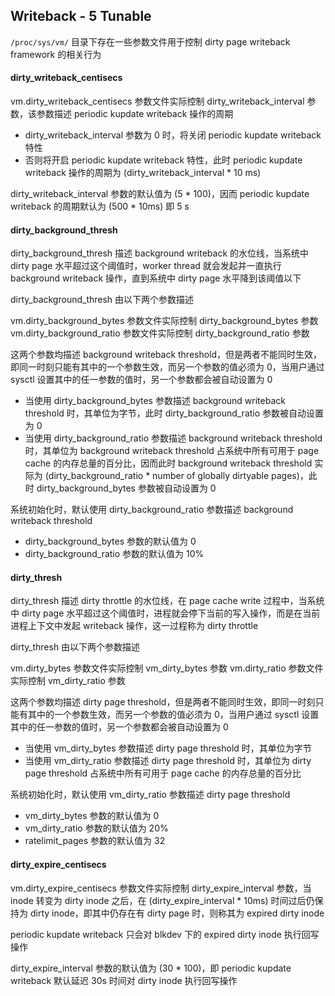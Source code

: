 ## Writeback - 5 Tunable

`/proc/sys/vm/` 目录下存在一些参数文件用于控制 dirty page writeback framework 的相关行为

#### dirty_writeback_centisecs

vm.dirty_writeback_centisecs 参数文件实际控制 dirty_writeback_interval 参数，该参数描述 periodic kupdate writeback 操作的周期

- dirty_writeback_interval 参数为 0 时，将关闭 periodic kupdate writeback 特性
- 否则将开启 periodic kupdate writeback 特性，此时 periodic kupdate writeback 操作的周期为 (dirty_writeback_interval * 10 ms)

dirty_writeback_interval 参数的默认值为 (5 * 100)，因而 periodic kupdate writeback 的周期默认为 (500 * 10ms) 即 5 s


#### dirty_background_thresh

dirty_background_thresh 描述 background writeback 的水位线，当系统中 dirty page 水平超过这个阈值时，worker thread 就会发起并一直执行 background writeback 操作，直到系统中 dirty page 水平降到该阈值以下


dirty_background_thresh 由以下两个参数描述

vm.dirty_background_bytes 参数文件实际控制 dirty_background_bytes 参数
vm.dirty_background_ratio 参数文件实际控制 dirty_background_ratio 参数

这两个参数均描述 background writeback threshold，但是两者不能同时生效，即同一时刻只能有其中的一个参数生效，而另一个参数的值必须为 0，当用户通过 sysctl 设置其中的任一参数的值时，另一个参数都会被自动设置为 0

- 当使用 dirty_background_bytes 参数描述 background writeback threshold 时，其单位为字节，此时 dirty_background_ratio 参数被自动设置为 0
- 当使用 dirty_background_ratio 参数描述 background writeback threshold 时，其单位为 background writeback threshold 占系统中所有可用于 page cache 的内存总量的百分比，因而此时 background writeback threshold 实际为 (dirty_background_ratio * number of globally dirtyable pages)，此时 dirty_background_bytes 参数被自动设置为 0


系统初始化时，默认使用 dirty_background_ratio 参数描述 background writeback threshold

- dirty_background_bytes 参数的默认值为 0
- dirty_background_ratio 参数的默认值为 10%


#### dirty_thresh

dirty_thresh 描述 dirty throttle 的水位线，在 page cache write 过程中，当系统中 dirty page 水平超过这个阈值时，进程就会停下当前的写入操作，而是在当前进程上下文中发起 writeback 操作，这一过程称为 dirty throttle


dirty_thresh 由以下两个参数描述

vm.dirty_bytes 参数文件实际控制 vm_dirty_bytes 参数
vm.dirty_ratio 参数文件实际控制 vm_dirty_ratio 参数

这两个参数均描述 dirty page threshold，但是两者不能同时生效，即同一时刻只能有其中的一个参数生效，而另一个参数的值必须为 0，当用户通过 sysctl 设置其中的任一参数的值时，另一个参数都会被自动设置为 0

- 当使用 vm_dirty_bytes 参数描述 dirty page threshold 时，其单位为字节
- 当使用 vm_dirty_ratio 参数描述 dirty page threshold 时，其单位为 dirty page threshold 占系统中所有可用于 page cache 的内存总量的百分比


系统初始化时，默认使用 vm_dirty_ratio 参数描述 dirty page threshold

- vm_dirty_bytes 参数的默认值为 0
- vm_dirty_ratio 参数的默认值为 20%
- ratelimit_pages 参数的默认值为 32


#### dirty_expire_centisecs

vm.dirty_expire_centisecs 参数文件实际控制 dirty_expire_interval 参数，当 inode 转变为 dirty inode 之后，在 (dirty_expire_interval * 10ms) 时间过后仍保持为 dirty inode，即其中仍存在有 dirty page 时，则称其为 expired dirty inode

periodic kupdate writeback 只会对 blkdev 下的 expired dirty inode 执行回写操作

dirty_expire_interval 参数的默认值为 (30 * 100)，即 periodic kupdate writeback 默认延迟 30s 时间对 dirty inode 执行回写操作
